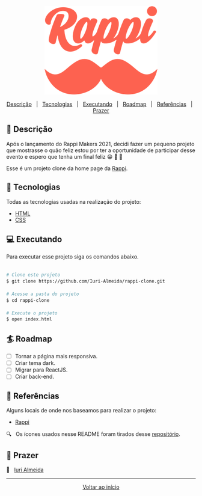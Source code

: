 <div align = "center" id = "top">

<img width="300" src="images/logo.png">

</div>

<div align = "center">

<p>

<a href="#descricao">Descrição</a> &#xa0; | &#xa0;
<a href="#tecnologias">Tecnologias</a> &#xa0; | &#xa0;
<a href="#executando">Executando</a> &#xa0; | &#xa0;
<a href="#roadmap">Roadmap</a> &#xa0; | &#xa0;
<a href="#referencias">Referências</a> &#xa0; | &#xa0;
<a href="#prazer">Prazer</a>

</p>

</div>

<div id = "descricao">

## :pushpin: Descrição

<p>

Após o lançamento do Rappi Makers 2021, decidi fazer um pequeno projeto que mostrasse o quão feliz estou por ter a oportunidade de participar desse evento e espero que tenha um final feliz 😁 💜 🚀

Esse é um projeto clone da home page da [Rappi](https://www.rappi.com.br/).

</p>

</div>

<div id = "tecnologias">

## :rocket: Tecnologias

Todas as tecnologias usadas na realização do projeto:

- [HTML](https://developer.mozilla.org/pt-BR/docs/Web/HTML)
- [CSS](https://developer.mozilla.org/pt-BR/docs/Web/CSS)

</div>

<div id = "executando">

## :computer: Executando

Para executar esse projeto siga os comandos abaixo.

```bash

# Clone este projeto
$ git clone https://github.com/Iuri-Almeida/rappi-clone.git

# Acesse a pasta do projeto
$ cd rappi-clone

# Execute o projeto
$ open index.html
```

</div>

<div id = "roadmap">

## :surfer: Roadmap

- [ ] Tornar a página mais responsiva.
- [ ] Criar tema dark.
- [ ] Migrar para ReactJS.
- [ ] Criar back-end.

</div>

<div id = "referencias">

## :key: Referências

Alguns locais de onde nos baseamos para realizar o projeto:

- [Rappi](https://www.rappi.com.br/)

:mag: &#xa0; Os ícones usados nesse README foram tirados desse [repositório](https://gist.github.com/rxaviers/7360908).

</div>

<div id = "prazer">

## 🤝 Prazer

:man: &#xa0; [Iuri Almeida](https://www.linkedin.com/in/iurilopesalmeida/)

<hr>

<div align = "center">

<a href = "#top">Voltar ao início</a>

</div>
